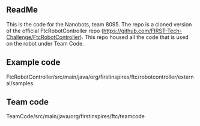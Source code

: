 ## ReadMe
This is the code for the Nanobots, team 8095. The repo is a cloned version of the official FtcRobotController repo (https://github.com/FIRST-Tech-Challenge/FtcRobotController). This repo housed all the code that is used on the robot under Team Code.

## Example code
FtcRobotController/src/main/java/org/firstinspires/ftc/robotcontroller/external/samples

## Team code
TeamCode/src/main/java/org/firstinspires/ftc/teamcode


